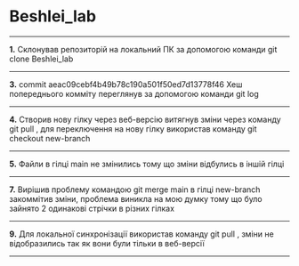 # Beshlei_lab
***
**1.** Склонував репозиторій на локальний ПК за допомогою команди git clone Beshlei_lab
***
**3.** commit aeac09cebf4b49b78c190a501f50ed7d13778f46 Хеш попереднього комміту переглянув за допомогою команди git log
***
**4.** Створив нову гілку через веб-версію витягнув зміни через команду git pull , для переключення на нову гілку використав команду git checkout new-branch
***
**5.** Файли в гілці main не змінились тому що зміни відбулись в іншій гілці
***
**7.** Вирішив проблему командою git merge main в гілці new-branch закоммітив зміни, проблема виникла на мою думку тому що було зайнято 2 одинакові стрічки в різних гілках 
***
**9.** Для локальної синхронізації використав команду git pull , зміни не відобразились так як вони були тільки в веб-версії
***